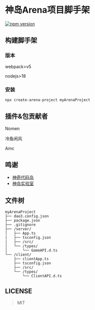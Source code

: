 # 神岛Arena项目脚手架

[![npm version](https://badge.fury.io/js/create-arena-project.svg)](https://www.npmjs.com/package/create-arena-project)

## 构建脚手架

### 版本

webpack>v5

nodejs>18

### 安装

```sh
npx create-arena-project myArenaProject
```

## 插件&包贡献者

Nomen

冷鱼闲风

Amc

## 鸣谢

- [神奇代码岛](https://dao3.fun/)
- [神岛实验室](https://box3lab.com/)

## 文件树

```
myArenaProject
├── dao3.config.json
├── package.json
├── .gitignore
├── /server/
│   ├── App.ts
|   ├── tsconfig.json
|   ├── /src/
│   └── /types/
│       └── GameAPI.d.ts
└── /client/
    ├── clientApp.ts
    ├── tsconfig.json
    ├── /src/
    └── /types/
        └── ClientAPI.d.ts
```

## LICENSE

> MIT


